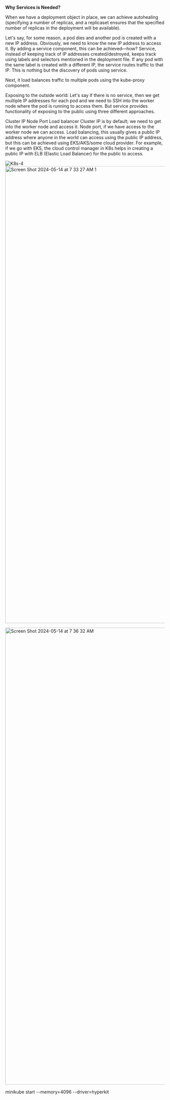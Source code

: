 **Why Services is Needed?**



When we have a deployment object in place, we can achieve autohealing (specifying a number of replicas, and a replicaset ensures that the specified number of replicas in the deployment will be available).

Let's say, for some reason, a pod dies and another pod is created with a new IP address. Obviously, we need to know the new IP address to access it. By adding a service component, this can be achieved—how? Service, instead of keeping track of IP addresses created/destroyed, keeps track using labels and selectors mentioned in the deployment file. If any pod with the same label is created with a different IP, the service routes traffic to that IP. This is nothing but the discovery of pods using service.

Next, it load balances traffic to multiple pods using the kube-proxy component.

Exposing to the outside world: Let's say if there is no service, then we get multiple IP addresses for each pod and we need to SSH into the worker node where the pod is running to access them. But service provides functionality of exposing to the public using three different approaches.

Cluster IP
Node Port
Load balancer
Cluster IP is by default; we need to get into the worker node and access it.
Node port, if we have access to the worker node we can access.
Load balancing, this usually gives a public IP address where anyone in the world can access using the public IP address, but this can be achieved using EKS/AKS/some cloud provider. For example, if we go with EKS, the cloud control manager in K8s helps in creating a public IP with ELB (Elastic Load Balancer) for the public to access.


![K8s-4](https://github.com/VamsiPothireddy/K8-HandsOn/assets/47288461/9f8feeb4-0e56-48bf-b735-f985da7999b1)
<img width="1440" alt="Screen Shot 2024-05-14 at 7 33 27 AM 1" src="https://github.com/VamsiPothireddy/K8-HandsOn/assets/47288461/adb69836-6a12-4835-9fc9-f1fa8503bd3f">


<img width="1440" alt="Screen Shot 2024-05-14 at 7 36 32 AM" src="https://github.com/VamsiPothireddy/K8-HandsOn/assets/47288461/16f6e7d0-8d4c-4d4c-a771-44c8e0207bdb">

minikube start --memory=4096 --driver=hyperkit
